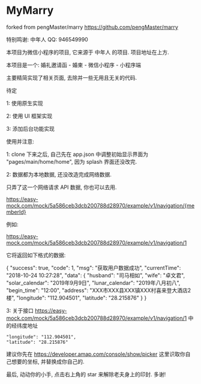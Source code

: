 # MyMarry
forked from pengMaster/marry
https://github.com/pengMaster/marry

特别鸣谢: 中年人 QQ: 946549990

本项目为微信小程序的项目, 它来源于 中年人 的项目. 项目地址在上方.

本项目是一个: 婚礼邀请函 - 婚柬 - 微信小程序 - 小程序端

主要精简实现了相关页面, 去除并一些无用且无关的代码.

待定

1: 使用原生实现

2: 使用 UI 框架实现

3: 添加后台功能实现

使用并注意:

1: clone 下来之后, 自己先在 app.json 中调整初始显示界面为 "pages/main/home/home", 因为 splash 界面还没改完.

2: 数据都为本地数据, 还没改造完成网络数据. 

只弄了这一个网络请求 API 数据, 你也可以去用.

https://easy-mock.com/mock/5a586ceb3dcb200788d28970/example/v1/navigation/{memberId}

例如:

https://easy-mock.com/mock/5a586ceb3dcb200788d28970/example/v1/navigation/1

它将返回如下格式的数据:

{
  "success": true,
  "code": 1,
  "msg": "获取用户数据成功",
  "currentTime": "2018-10-24 10:27:28",
  "data": {
    "husband": "司马相如",
    "wife": "卓文君",
    "solar_calendar": "2019年9月9日",
    "lunar_calendar": "2019年八月初八",
    "begin_time": "12:00",
    "address": "XXX市XXX县XXX镇XXX村喜来登大酒店2楼",
    "longitude": "112.904501",
    "latitude": "28.215876"
  }
}

3: 关于接口 https://easy-mock.com/mock/5a586ceb3dcb200788d28970/example/v1/navigation/1 中的经纬度地址

    "longitude": "112.904501",
    "latitude": "28.215876"
    
建议你先在 https://developer.amap.com/console/show/picker 这里识取你自己想要的坐标, 并替换成你自己的.


最后, 动动你的小手, 点击右上角的 star 来解除老夫身上的印封. 多谢!
